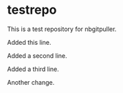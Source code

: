 # testrepo
This is a test repository for nbgitpuller.

Added this line.

Added a second line.

Added a third line.

Another change.
